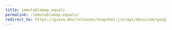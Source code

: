 ```yaml
---
title: immutablemap.equals
permalink: /immutablemap.equals/
redirect_to: https://guava.dev/releases/snapshot-jre/api/docs/com/google/common/collect/ImmutableMap.html#equals-java.lang.Object-
---
```

